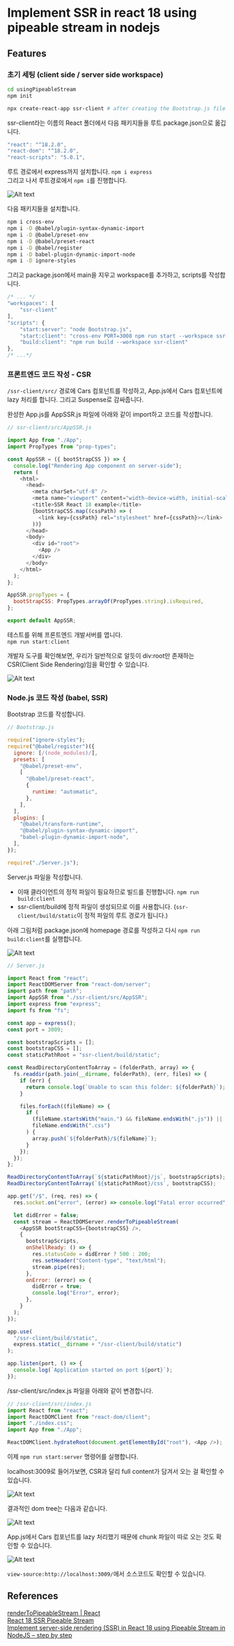 # Implement SSR in react 18 using pipeable stream in nodejs

## Features

### 초기 세팅 (client side / server side workspace)

```bash
cd usingPipeableStream
npm init

npx create-react-app ssr-client # after creating the Bootstrap.js file
```

ssr-client라는 이름의 React 폴더에서 다음 패키지들을 루트 package.json으로 옮깁니다.

```js
"react": "^18.2.0",
"react-dom": "^18.2.0",
"react-scripts": "5.0.1",
```

루트 경로에서 express까지 설치합니다. `npm i express`<br>
그리고 나서 루트경로에서 `npm i`를 진행합니다.

![Alt text](image.png)

다음 패키지들을 설치합니다.

```bash
npm i cross-env
npm i -D @babel/plugin-syntax-dynamic-import
npm i -D @babel/preset-env
npm i -D @babel/preset-react
npm i -D @babel/register
npm i -D babel-plugin-dynamic-import-node
npm i -D ignore-styles
```

그리고 package.json에서 main을 지우고 workspace를 추가하고, scripts를 작성합니다.

```js
/* ... */
"workspaces": [
    "ssr-client"
],
"scripts": {
    "start:server": "node Bootstrap.js",
    "start:client": "cross-env PORT=3008 npm run start --workspace ssr-client",
    "build:client": "npm run build --workspace ssr-client"
},
/* ...*/
```

### 프론트엔드 코드 작성 - CSR

`/ssr-client/src/` 경로에 Cars 컴포넌트를 작성하고,
App.js에서 Cars 컴포넌트에 lazy 처리를 합니다. 그리고 Suspense로 감싸줍니다.

완성한 App.js를 AppSSR.js 파일에 아래와 같이 import하고 코드를 작성합니다.

```js
// ssr-client/src/AppSSR.js

import App from "./App";
import PropTypes from "prop-types";

const AppSSR = ({ bootStrapCSS }) => {
  console.log("Rendering App component on server-side");
  return (
    <html>
      <head>
        <meta charSet="utf-8" />
        <meta name="viewport" content="width-device-width, initial-scale=1" />
        <title>SSR React 18 example</title>
        {bootStrapCSS.map((cssPath) => (
          <link key={cssPath} rel="stylesheet" href={cssPath}></link>
        ))}
      </head>
      <body>
        <div id="root">
          <App />
        </div>
      </body>
    </html>
  );
};

AppSSR.propTypes = {
  bootStrapCSS: PropTypes.arrayOf(PropTypes.string).isRequired,
};

export default AppSSR;
```

테스트를 위해 프론트엔드 개발서버를 엽니다.<br>
`npm run start:client`

개발자 도구를 확인해보면, 우리가 일반적으로 알듯이 div:root만 존재하는 CSR(Client Side Rendering)임을 확인할 수 있습니다.

![Alt text](image-2.png)

### Node.js 코드 작성 (babel, SSR)

Bootstrap 코드를 작성합니다.

```js
// Bootstrap.js

require("ignore-styles");
require("@babel/register")({
  ignore: [/(node_modules)/],
  presets: [
    "@babel/preset-env",
    [
      "@babel/preset-react",
      {
        runtime: "automatic",
      },
    ],
  ],
  plugins: [
    "@babel/transform-runtime",
    "@babel/plugin-syntax-dynamic-import",
    "babel-plugin-dynamic-import-node",
  ],
});

require("./Server.js");
```

Server.js 파일을 작성합니다.

- 이때 클라이언트의 정적 파일이 필요하므로 빌드를 진행합니다. `npm run build:client`
- ssr-client/build에 정적 파일이 생성되므로 이를 사용합니다. (`ssr-client/build/static`이 정적 파일의 루트 경로가 됩니다.)

아래 그림처럼 package.json에 homepage 경로를 작성하고 다시 `npm run build:client`를 실행합니다.

![Alt text](image-3.png)

```js
// Server.js

import React from "react";
import ReactDOMServer from "react-dom/server";
import path from "path";
import AppSSR from "./ssr-client/src/AppSSR";
import express from "express";
import fs from "fs";

const app = express();
const port = 3009;

const bootstrapScripts = [];
const bootstrapCSS = [];
const staticPathRoot = "ssr-client/build/static";

const ReadDirectoryContentToArray = (folderPath, array) => {
  fs.readdir(path.join(__dirname, folderPath), (err, files) => {
    if (err) {
      return console.log(`Unable to scan this folder: ${folderPath}`);
    }

    files.forEach((fileName) => {
      if (
        (fileName.startsWith("main.") && fileName.endsWith(".js")) ||
        fileName.endsWith(".css")
      ) {
        array.push(`${folderPath}/${fileName}`);
      }
    });
  });
};

ReadDirectoryContentToArray(`${staticPathRoot}/js`, bootstrapScripts);
ReadDirectoryContentToArray(`${staticPathRoot}/css`, bootstrapCSS);

app.get("/$", (req, res) => {
  res.socket.on("error", (error) => console.log("Fatal error occurred", error));

  let didError = false;
  const stream = ReactDOMServer.renderToPipeableStream(
    <AppSSR bootStrapCSS={bootstrapCSS} />,
    {
      bootstrapScripts,
      onShellReady: () => {
        res.statusCode = didError ? 500 : 200;
        res.setHeader("Content-type", "text/html");
        stream.pipe(res);
      },
      onError: (error) => {
        didError = true;
        console.log("Error", error);
      },
    }
  );
});

app.use(
  "/ssr-client/build/static",
  express.static(__dirname + "/ssr-client/build/static")
);

app.listen(port, () => {
  console.log(`Application started on port ${port}`);
});
```

/ssr-client/src/index.js 파일을 아래와 같이 변경합니다.

```js
// /ssr-client/src/index.js
import React from "react";
import ReactDOMClient from "react-dom/client";
import "./index.css";
import App from "./App";

ReactDOMClient.hydrateRoot(document.getElementById("root"), <App />);
```

이제 `npm run start:server` 명령어를 실행합니다.

localhost:3009로 들어가보면, CSR과 달리 full content가 담겨서 오는 걸 확인할 수 있습니다.

![Alt text](image-4.png)

결과적인 dom tree는 다음과 같습니다.

![Alt text](image-6.png)

App.js에서 Cars 컴포넌트를 lazy 처리했기 때문에 chunk 파일이 따로 오는 것도 확인할 수 있습니다.

![Alt text](image-5.png)

`view-source:http://localhost:3009/`에서 소스코드도 확인할 수 있습니다.

## References

[renderToPipeableStream | React](https://react.dev/reference/react-dom/server/renderToPipeableStream)<br>
[React 18 SSR Pipeable Stream](https://gitlab.com/codeching/react-18-ssr-pipeable-stream)<br>
[Implement server-side rendering (SSR) in React 18 using Pipeable Stream in NodeJS – step by step](https://www.youtube.com/watch?v=bYFfm2Vgml0)<br>
